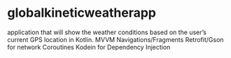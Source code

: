 # globalkineticweatherapp
application that will show the weather conditions based on the user’s current GPS location in Kotlin.
MVVM
Navigations/Fragments
Retrofit/Gson for network
Coroutines
Kodein for Dependency Injection
